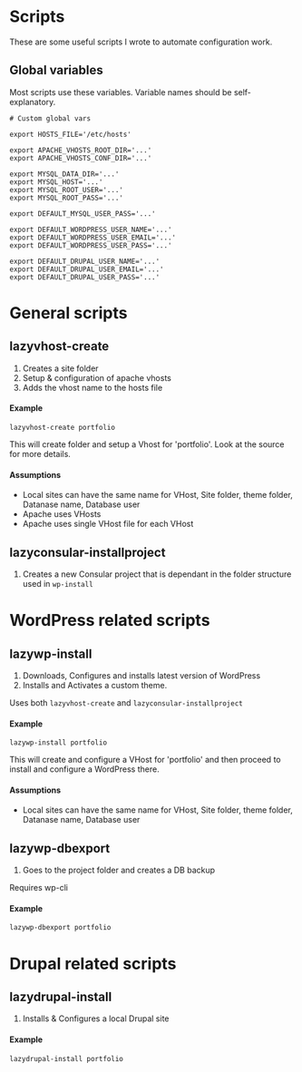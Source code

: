 # Scripts
These are some useful scripts I wrote to automate configuration work.

## Global variables

Most scripts use these variables. Variable names should be self-explanatory.

	# Custom global vars

	export HOSTS_FILE='/etc/hosts'

	export APACHE_VHOSTS_ROOT_DIR='...'
	export APACHE_VHOSTS_CONF_DIR='...'

	export MYSQL_DATA_DIR='...'
	export MYSQL_HOST='...'
	export MYSQL_ROOT_USER='...'
	export MYSQL_ROOT_PASS='...'

	export DEFAULT_MYSQL_USER_PASS='...'

	export DEFAULT_WORDPRESS_USER_NAME='...'
	export DEFAULT_WORDPRESS_USER_EMAIL='...'
	export DEFAULT_WORDPRESS_USER_PASS='...'

	export DEFAULT_DRUPAL_USER_NAME='...'
	export DEFAULT_DRUPAL_USER_EMAIL='...'
	export DEFAULT_DRUPAL_USER_PASS='...'

# General scripts

## lazyvhost-create

1. Creates a site folder
2. Setup & configuration of apache vhosts
3. Adds the vhost name to the hosts file

#### Example

	lazyvhost-create portfolio

This will create folder and setup a Vhost for 'portfolio'. Look at the source for more details.

#### Assumptions

* Local sites can have the same name for VHost, Site folder, theme folder, Datanase name, Database user
* Apache uses VHosts
* Apache uses single VHost file for each VHost

## lazyconsular-installproject

1. Creates a new Consular project that is dependant in the folder structure used in `wp-install`

# WordPress related scripts

## lazywp-install

1. Downloads, Configures and installs latest version of WordPress
2. Installs and Activates a custom theme.

Uses both `lazyvhost-create` and `lazyconsular-installproject`

#### Example

	lazywp-install portfolio

This will create and configure a VHost for 'portfolio' and then proceed to install and configure a WordPress there.

#### Assumptions

* Local sites can have the same name for VHost, Site folder, theme folder, Datanase name, Database user

## lazywp-dbexport

1. Goes to the project folder and creates a DB backup

Requires wp-cli

#### Example

	lazywp-dbexport portfolio

# Drupal related scripts

## lazydrupal-install

1. Installs & Configures a local Drupal site

#### Example

	lazydrupal-install portfolio

